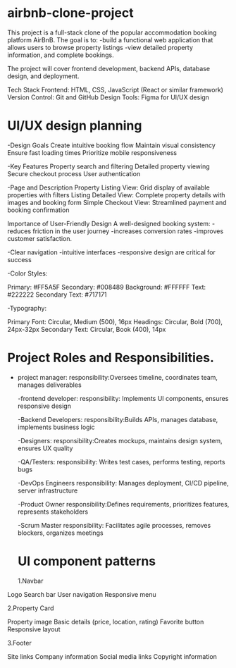 # airbnb-clone-project
This project is a full-stack clone of the popular accommodation booking platform AirBnB. 
The goal is to:
-build a functional web application that allows users to browse property listings
-view detailed property information, and complete bookings. 

The project will cover frontend development, backend APIs, database design, and deployment.

Tech Stack
Frontend: HTML, CSS, JavaScript (React or similar framework)
Version Control: Git and GitHub
Design Tools: Figma for UI/UX design

# UI/UX design planning

-Design Goals
Create intuitive booking flow
Maintain visual consistency
Ensure fast loading times
Prioritize mobile responsiveness

-Key Features
Property search and filtering
Detailed property viewing
Secure checkout process
User authentication

-Page and Description
Property Listing View:	Grid display of available properties with filters
Listing Detailed View:	Complete property details with images and booking form
Simple Checkout View:	Streamlined payment and booking confirmation

Importance of User-Friendly Design
A well-designed booking system:
-reduces friction in the user journey
-increases conversion rates
-improves customer satisfaction.

-Clear navigation
-intuitive interfaces
-responsive design are critical for success

-Color Styles:

Primary: #FF5A5F
Secondary: #008489
Background: #FFFFFF
Text: #222222
Secondary Text: #717171


-Typography:

Primary Font: Circular, Medium (500), 16px
Headings: Circular, Bold (700), 24px-32px
Secondary Text: Circular, Book (400), 14px

# Project Roles and Responsibilities.

- project manager:
  responsibility:Oversees timeline, coordinates team, manages deliverables

  -frontend developer:
   responsibility: Implements UI components, ensures responsive design

  -Backend Developers:
   responsibility:Builds APIs, manages database, implements business logic

  -Designers:
   responsibility:Creates mockups, maintains design system, ensures UX quality

  -QA/Testers:
   responsibility: Writes test cases, performs testing, reports bugs

  -DevOps Engineers
   responsibility: Manages deployment, CI/CD pipeline, server infrastructure

  -Product Owner
   responsibility:Defines requirements, prioritizes features, represents stakeholders

  -Scrum Master
   responsibility: Facilitates agile processes, removes blockers, organizes meetings

  # UI component patterns
  
  1.Navbar

Logo
Search bar
User navigation
Responsive menu

  2.Property Card

Property image
Basic details (price, location, rating)
Favorite button
Responsive layout

   3.Footer

Site links
Company information
Social media links
Copyright information
